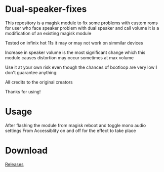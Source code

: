 # Dual-speaker-fixes
This repository is a magisk module to fix some problems with custom roms for user who face speaker problem with dual speaker and call volume it is a modification of an existing magisk module

Tested on infinix hot 11s it may or may not work on simmilar devices

Increase in speaker volume is the most significant change which this module causes distortion may occur sometimes at max volume 

Use it at your own risk even though the chances of bootloop are very low I don't guarantee anything

All credits to the original creators

Thanks for using!
# Usage
After flashing the module from magisk reboot and toggle mono audio settings From Accessiblity on and off for the effect to take place
# Download
[Releases](https://github.com/AnshhSingh/dual-speaker-fixes/releases)
